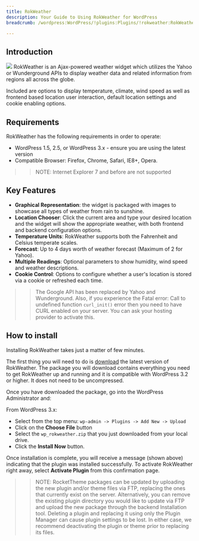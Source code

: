 ```yaml
---
title: RokWeather
description: Your Guide to Using RokWeather for WordPress
breadcrumb: /wordpress:WordPress/!plugins:Plugins/!rokweather:RokWeather

---
```


Introduction
-----
![][rokweather]
RokWeather is an Ajax-powered weather widget which utilizes the Yahoo or Wunderground APIs to display weather data and related information from regions all across the globe.

Included are options to display temperature, climate, wind speed as well as frontend based location user interaction, default location settings and cookie enabling options.

Requirements
------------
RokWeather has the following requirements in order to operate:

* WordPress 1.5, 2.5, or WordPress 3.x - ensure you are using the latest version
* Compatible Browser: Firefox, Chrome, Safari, IE8+, Opera.

>> NOTE: Internet Explorer 7 and before are not supported

Key Features
------------
* **Graphical Representation**: the widget is packaged with images to showcase all types of weather from rain to sunshine.
* **Location Chooser**: Click the current area and type your desired location and the widget will show the appropriate weather, with both frontend and backend configuration options.
* **Temperature Units**: RokWeather supports both the Fahrenheit and Celsius temperate scales.
* **Forecast**: Up to 4 days worth of weather forecast (Maximum of 2 for Yahoo).
* **Multiple Readings**: Optional parameters to show humidity, wind speed and weather descriptions.
* **Cookie Control**: Options to configure whether a user's location is stored via a cookie or refreshed each time.

>> The Google API has been replaced by Yahoo and Wunderground.  Also, if you experience the Fatal error: Call to undefined function `curl_init()` error then you need to have CURL enabled on your server. You can ask your hosting provider to activate this.

How to install
--------------
Installing RokWeather takes just a matter of few minutes.

The first thing you will need to do is [download][download] the latest version of RokWeather. The package you will download contains everything you need to get RokWeather up and running and it is compatible with WordPress 3.2 or higher. It does not need to be uncompressed. 

Once you have downloaded the package, go into the WordPress Administrator and:

From WordPress 3.x:

* Select from the top menu: `wp-admin -> Plugins -> Add New -> Upload`
* Click on the **Choose File** button
* Select the `wp_rokweather.zip` that you just downloaded from your local drive.
* Click the **Install Now** button.

Once installation is complete, you will receive a message (shown above) indicating that the plugin was installed successfully. To activate RokWeather right away, select **Activate Plugin** from this confirmation page.

>> NOTE: RocketTheme packages can be updated by uploading the new plugin and/or theme files via FTP, replacing the ones that currently exist on the server. Alternatively, you can remove the existing plugin directory you would like to update via FTP and upload the new package through the backend Installation tool. Deleting a plugin and replacing it using only the Plugin Manager can cause plugin settings to be lost. In either case, we recommend deactivating the plugin or theme prior to replacing its files.

[featured]: assets/roksprocket-layout.png
[download]: http://www.rockettheme.com/extensions-downloads/club/1003-rokweather
[install]: ../../platform/extensions.md#how-to-install-an-extension
[rokweather]: assets/rokweather.png
[details]: assets/rokweather_details.png